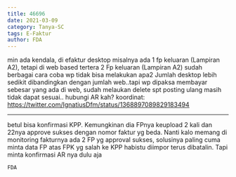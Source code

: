 ```yaml
---
title: 46696
date: 2021-03-09
category: Tanya-SC
tags: E-Faktur
author: FDA
---
```


min ada kendala, di efaktur desktop misalnya ada 1 fp keluaran (Lampiran A2), tetapi di web based tertera 2 Fp keluaran (Lampiran A2) sudah berbagai cara coba wp tidak bisa melakukan apa2 Jumlah desktop lebih sedikit dibandingkan dengan jumlah web..tapi wp dipaksa membayar sebesar yang ada di web, sudah melaukan delete spt posting ulang masih tidak dapat sesuai.. hubungi AR kah? koordinat: https://twitter.com/IgnatiusDfm/status/1368897089829183494

---

betul bisa konfirmasi KPP. Kemungkinan dia FPnya keupload 2 kali dan 22nya approve sukses dengan nomor faktur yg beda. Nanti kalo memang di monitoring fakturnya ada 2 FP yg approval sukses, solusinya paling cuma minta data FP atas FPK yg salah ke KPP habistu diimpor terus dibatalin. Tapi minta konfirmasi AR nya dulu aja

`FDA`
